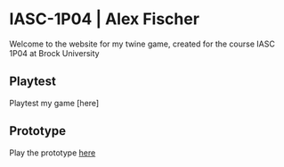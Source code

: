 # IASC-1P04 | Alex Fischer

Welcome to the website for my twine game, created for the course IASC 1P04 at Brock University

## Playtest

Playtest my game [here]

## Prototype

Play the prototype [here](prototype/TheInsidersPrototype)
